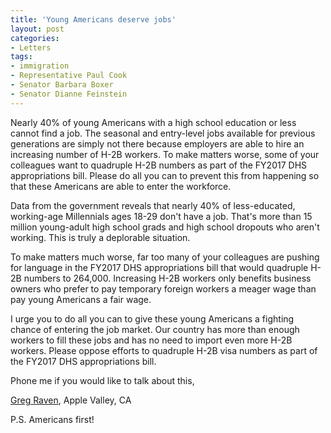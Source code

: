 ```yaml
---
title: 'Young Americans deserve jobs'
layout: post
categories:
- Letters
tags:
- immigration
- Representative Paul Cook
- Senator Barbara Boxer
- Senator Dianne Feinstein
---
```


Nearly 40% of young Americans with a high school education or less cannot find a job. The seasonal and entry-level jobs available for previous generations are simply not there because employers are able to hire an increasing number of H-2B workers. To make matters worse, some of your colleagues want to quadruple H-2B numbers as part of the FY2017 DHS appropriations bill. Please do all you can to prevent this from happening so that these Americans are able to enter the workforce.

Data from the government reveals that nearly 40% of less-educated, working-age Millennials ages 18-29 don't have a job. That's more than 15 million young-adult high school grads and high school dropouts who aren't working. This is truly a deplorable situation.

To make matters much worse, far too many of your colleagues are pushing for language in the FY2017 DHS appropriations bill that would quadruple H-2B numbers to 264,000. Increasing H-2B workers only benefits business owners who prefer to pay temporary foreign workers a meager wage than pay young Americans a fair wage.

I urge you to do all you can to give these young Americans a fighting chance of entering the job market. Our country has more than enough workers to fill these jobs and has no need to import even more H-2B workers. Please oppose efforts to quadruple H-2B visa numbers as part of the FY2017 DHS appropriations bill.

Phone me if you would like to talk about this,

[Greg Raven](https://www.gregraven.org), Apple Valley, CA

P.S. Americans first!
